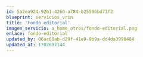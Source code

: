 ```yaml
---
id: 5a2ea924-92b1-4260-a784-b25596bd77f2
blueprint: servicios_vrin
title: 'Fondo editorial'
imagen_servicio: a_home_otros/fondo-editorial.png
enlace: fondo-editorial
updated_by: 06ac68ab-d29f-41e9-9b9a-dd4da3996484
updated_at: 1707697144
---
```


